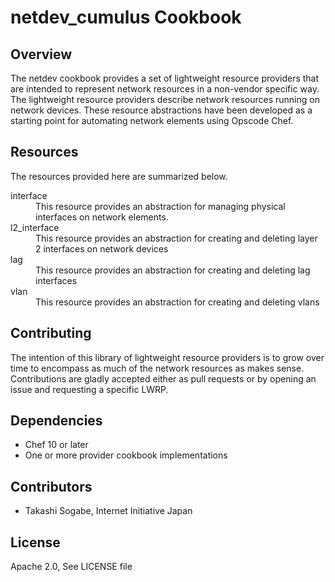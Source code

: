 # netdev_cumulus Cookbook

## Overview
The netdev cookbook provides a set of lightweight resource providers that are intended to represent network resources in a non-vendor specific way.   The lightweight resource providers describe network resources running on network devices.  These resource abstractions have been developed as a starting point for automating network elements using Opscode Chef.

## Resources
The resources provided here are summarized below.  

<dl>
<dt>interface</dt> 
<dd>This resource provides an abstraction for managing physical interfaces on network elements.</dd>

<dt>l2_interface</dt>
<dd>This resource provides an abstraction for creating and deleting layer 2 interfaces on network devices</dd>

<dt>lag</dt>
<dd>This resource provides an abstraction for creating and deleting lag interfaces</dd>

<dt>vlan</dt>
<dd>This resource provides an abstraction for creating and deleting vlans</dd>
</dl>

## Contributing
The intention of this library of lightweight resource providers is to grow over time to encompass as much of the network resources as makes sense.   Contributions are gladly accepted either as pull requests or by opening an issue and requesting a specific LWRP.

## Dependencies
  * Chef 10 or later
  * One or more provider cookbook implementations

## Contributors
  * Takashi Sogabe, Internet Initiative Japan

## License
  Apache 2.0, See LICENSE file
